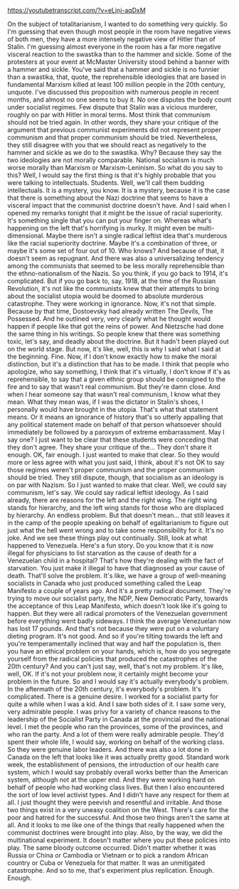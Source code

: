 https://youtubetranscript.com/?v=eLjnj-aqDxM

 On the subject of totalitarianism, I wanted to do something very quickly. So I'm guessing that even though most people in the room have negative views of both men, they have a more intensely negative view of Hitler than of Stalin. I'm guessing almost everyone in the room has a far more negative visceral reaction to the swastika than to the hammer and sickle. Some of the protesters at your event at McMaster University stood behind a banner with a hammer and sickle. You've said that a hammer and sickle is no funnier than a swastika, that, quote, the reprehensible ideologies that are based in fundamental Marxism killed at least 100 million people in the 20th century, unquote. I've discussed this proposition with numerous people in recent months, and almost no one seems to buy it. No one disputes the body count under socialist regimes. Few dispute that Stalin was a vicious murderer, roughly on par with Hitler in moral terms. Most think that communism should not be tried again. In other words, they share your critique of the argument that previous communist experiments did not represent proper communism and that proper communism should be tried. Nevertheless, they still disagree with you that we should react as negatively to the hammer and sickle as we do to the swastika. Why? Because they say the two ideologies are not morally comparable. National socialism is much worse morally than Marxism or Marxism-Leninism. So what do you say to this? Well, I would say the first thing is that it's highly probable that you were talking to intellectuals. Students. Well, we'll call them budding intellectuals. It is a mystery, you know. It is a mystery, because it is the case that there is something about the Nazi doctrine that seems to have a visceral impact that the communist doctrine doesn't have. And I said when I opened my remarks tonight that it might be the issue of racial superiority. It's something single that you can put your finger on. Whereas what's happening on the left that's horrifying is murky. It might even be multi-dimensional. Maybe there isn't a single radical leftist idea that's murderous like the racial superiority doctrine. Maybe it's a combination of three, or maybe it's some set of four out of 10. Who knows? And because of that, it doesn't seem as repugnant. And there was also a universalizing tendency among the communists that seemed to be less morally reprehensible than the ethno-nationalism of the Nazis. So you think, if you go back to 1914, it's complicated. But if you go back to, say, 1918, at the time of the Russian Revolution, it's not like the communists knew that their attempts to bring about the socialist utopia would be doomed to absolute murderous catastrophe. They were working in ignorance. Now, it's not that simple. Because by that time, Dostoevsky had already written The Devils, The Possessed. And he outlined very, very clearly what he thought would happen if people like that got the reins of power. And Nietzsche had done the same thing in his writings. So people knew that there was something toxic, let's say, and deadly about the doctrine. But it hadn't been played out on the world stage. But now, it's like, well, this is why I said what I said at the beginning. Fine. Now, if I don't know exactly how to make the moral distinction, but it's a distinction that has to be made. I think that people who apologize, who say something, I think that it's virtually, I don't know if it's as reprehensible, to say that a given ethnic group should be consigned to the fire and to say that wasn't real communism. But they're damn close. And when I hear someone say that wasn't real communism, I know what they mean. What they mean was, if I was the dictator in Stalin's shoes, I personally would have brought in the utopia. That's what that statement means. Or it means an ignorance of history that's so utterly appalling that any political statement made on behalf of that person whatsoever should immediately be followed by a paroxysm of extreme embarrassment. May I say one? I just want to be clear that these students were conceding that they don't agree. They share your critique of the... They don't share it enough. OK, fair enough. I just wanted to make that clear. So they would more or less agree with what you just said, I think, about it's not OK to say those regimes weren't proper communism and the proper communism should be tried. They still dispute, though, that socialism as an ideology is on par with Nazism. So I just wanted to make that clear. Well, we could say communism, let's say. We could say radical leftist ideology. As I said already, there are reasons for the left and the right wing. The right wing stands for hierarchy, and the left wing stands for those who are displaced by hierarchy. An endless problem. But that doesn't mean... that still leaves it in the camp of the people speaking on behalf of egalitarianism to figure out just what the hell went wrong and to take some responsibility for it. It's no joke. And we see these things play out continually. Still, look at what happened to Venezuela. Here's a fun story. Do you know that it is now illegal for physicians to list starvation as the cause of death for a Venezuelan child in a hospital? That's how they're dealing with the fact of starvation. You just make it illegal to have that diagnosed as your cause of death. That'll solve the problem. It's like, we have a group of well-meaning socialists in Canada who just produced something called the Leap Manifesto a couple of years ago. And it's a pretty radical document. They're trying to move our socialist party, the NDP, New Democratic Party, towards the acceptance of this Leap Manifesto, which doesn't look like it's going to happen. But they were all radical promoters of the Venezuelan government before everything went badly sideways. I think the average Venezuelan now has lost 17 pounds. And that's not because they were put on a voluntary dieting program. It's not good. And so if you're tilting towards the left and you're temperamentally inclined that way and half the population is, then you have an ethical problem on your hands, which is, how do you segregate yourself from the radical policies that produced the catastrophes of the 20th century? And you can't just say, well, that's not my problem. It's like, well, OK. If it's not your problem now, it certainly might become your problem in the future. So and I would say it's actually everybody's problem. In the aftermath of the 20th century, it's everybody's problem. It's complicated. There is a genuine desire. I worked for a socialist party for quite a while when I was a kid. And I saw both sides of it. I saw some very, very admirable people. I was privy for a variety of chance reasons to the leadership of the Socialist Party in Canada at the provincial and the national level. I met the people who ran the provinces, some of the provinces, and who ran the party. And a lot of them were really admirable people. They'd spent their whole life, I would say, working on behalf of the working class. So they were genuine labor leaders. And there was also a lot done in Canada on the left that looks like it was actually pretty good. Standard work week, the establishment of pensions, the introduction of our health care system, which I would say probably overall works better than the American system, although not at the upper end. And they were working hard on behalf of people who had working class lives. But then I also encountered the sort of low level activist types. And I didn't have any respect for them at all. I just thought they were peevish and resentful and irritable. And those two things exist in a very uneasy coalition on the West. There's care for the poor and hatred for the successful. And those two things aren't the same at all. And it looks to me like one of the things that really happened when the communist doctrines were brought into play. Also, by the way, we did the multinational experiment. It doesn't matter where you put these policies into play. The same bloody outcome occurred. Didn't matter whether it was Russia or China or Cambodia or Vietnam or to pick a random African country or Cuba or Venezuela for that matter. It was an unmitigated catastrophe. And so to me, that's experiment plus replication. Enough. Enough.
